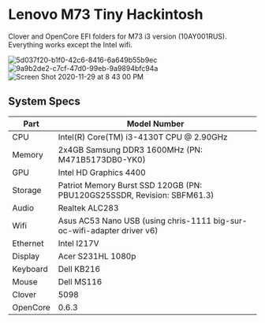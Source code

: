 # Lenovo M73 Tiny Hackintosh

Clover and OpenCore EFI folders for M73 i3 version (10AY001RUS). Everything works except the Intel wifi.

![5d037f20-b1f0-42c6-8416-6a649b55b9ec](https://user-images.githubusercontent.com/849044/82004638-46d58000-9618-11ea-830b-aca33298657d.jpg)
![9a9b2de2-c7cf-47d0-99eb-9a9894bfc94a](https://user-images.githubusercontent.com/849044/82004641-49d07080-9618-11ea-9526-e21acc495a6c.jpg)
![Screen Shot 2020-11-29 at 8 43 00 PM](https://user-images.githubusercontent.com/849044/100569776-e8a27e80-3283-11eb-8871-eb973bb3fcd0.png)

## System Specs

| Part | Model Number
| --- | ---
| CPU | Intel(R) Core(TM) i3-4130T CPU @ 2.90GHz
| Memory | 2x4GB Samsung DDR3 1600MHz (PN: M471B5173DB0-YK0)
| GPU | Intel HD Graphics 4400
| Storage | Patriot Memory Burst SSD 120GB (PN: PBU120GS25SSDR, Revision: SBFM61.3)
| Audio | Realtek ALC283
| Wifi | Asus AC53 Nano USB (using chris-1111 big-sur-oc-wifi-adapter driver v6)
| Ethernet | Intel I217V
| Display | Acer S231HL 1080p
| Keyboard | Dell KB216
| Mouse | Dell MS116
| Clover | 5098
| OpenCore | 0.6.3
